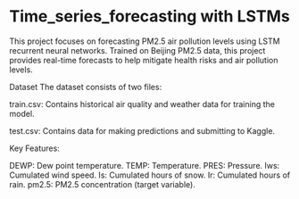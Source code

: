 # Time_series_forecasting with LSTMs

This project  focuses on forecasting PM2.5 air pollution levels using LSTM recurrent neural networks. 
Trained on Beijing PM2.5 data, this project provides real-time forecasts to help mitigate health risks and air pollution levels.


Dataset
The dataset consists of two files:

train.csv: Contains historical air quality and weather data for training the model.

test.csv: Contains data for making predictions and submitting to Kaggle.

Key Features:

DEWP: Dew point temperature.
TEMP: Temperature.
PRES: Pressure.
Iws: Cumulated wind speed.
Is: Cumulated hours of snow.
Ir: Cumulated hours of rain.
pm2.5: PM2.5 concentration (target variable).


